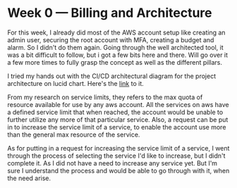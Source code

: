 # Week 0 — Billing and Architecture

For this week, I already did most of the AWS account setup like creating an admin user, securing the root account with MFA, creating a budget and alarm. So I didn't do them again. Going through the well architected tool, it was a bit difficult to follow, but i got a few bits here and there. Will go over it a few more times to fully grasp the concept as well as the different pillars.


I tried my hands out with the CI/CD architectural diagram for the project architecture on lucid chart. Here's the [link](https://lucid.app/lucidchart/176953bd-8d80-4e31-8e2a-e27759739e45/edit?viewport_loc=-635%2C-271%2C2835%2C1380%2C0_0&invitationId=inv_8f848d63-39ca-44b8-bbb2-008fe55da41d)  to it.

From my research on service limits, they refers to the max quota of resource available for use by any aws account. All the services on aws have a defined service limit that when reached, the account would be unable to further utilize any more of that particular service. Also, a request can be put in to increase the service limit of a service, to enable the account use more than the general max resource of the service.

As for putting in a request for increasing the service limit of a service, I went through the process of selecting the service I'd like to increase, but I didn't complete it. As I did not have a need to increase any service yet. But I'm sure I understand the process and would be able to go through with it, when the need arise.